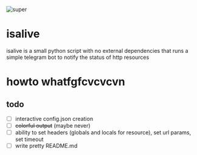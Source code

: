 ![super](./docs/imgs/isalive.png)

# isalive
isalive is a small python script with no external dependencies
that runs a simple telegram bot to notify the status of http resources


# howto whatfgfcvcvcvn


## todo
* [ ] interactive config.json creation
* [ ] ~~colorful output~~ (maybe never)
* [ ] ability to set headers (globals and locals for resource), set url params, set timeout
* [ ] write pretty README.md
